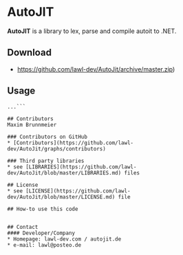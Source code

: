 AutoJIT
======
**AutoJIT** is a library to lex, parse and compile autoit to .NET.

## Download
* https://github.com/lawl-dev/AutoJit/archive/master.zip)

## Usage
```$ git clone https://github.com/lawl-dev/AutoJit.git
...```

## Contributors
Maxim Brunnmeier

### Contributors on GitHub
* [Contributors](https://github.com/lawl-dev/AutoJit/graphs/contributors)

### Third party libraries
* see [LIBRARIES](https://github.com/lawl-dev/AutoJit/blob/master/LIBRARIES.md) files

## License 
* see [LICENSE](https://github.com/lawl-dev/AutoJit/blob/master/LICENSE.md) file

## How-to use this code


## Contact
#### Developer/Company
* Homepage: lawl-dev.com / autojit.de
* e-mail: lawl@posteo.de
